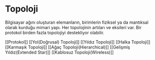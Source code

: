 # Topoloji

Bilgisayar ağını oluşturan elemanların, birimlerin fiziksel ya da mantıksal olarak kurduğu mimari yapı. Her topolojinin artıları ve eksileri var. Bir protokol birden fazla topolojiyi destekliyor olabilir.

[[Protokol]]
[[Yol(Doğrusal) Topoloji]] 
[[Yıldız Topoloji]]
[[Halka Topoloji]]
[[Karmaşık Topoloji]]
[[Ağaç Topoloji(Hierarchical)]]
[[Gelişmiş Yıldız(Extended Star)]]
[[Kablosuz Topoloji(Wireless)]]